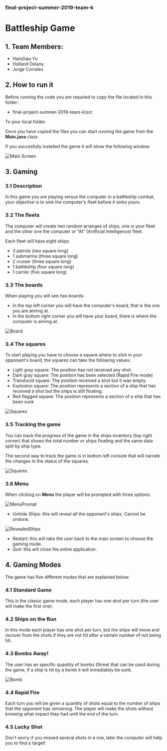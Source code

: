### final-project-summer-2019-team-k

# Battleship Game

## 1. Team Members:
- Hanzhao Yu
- Holland Delany
- Jorge Corrales

## 2. How to run it
Before running the code you are required to copy the file located in this folder:

- final-project-summer-2019-team-k\src

To your local folder.

Once you have copied the files you can start running the game from the **Main.java** class

If you succesfully installed the game it will show the following window:

![Main Screen](ReadMePicture01.JPG)

## 3. Gaming

### 3.1 Description
In this game you are playing versus the computer in a battleship combat, your objective is to sink the computer's fleet before it sinks yours.

### 3.2 The fleets
The computer will create two random arranges of ships, one is your fleet and the other one the computer or "AI" (Artificial Intelligence) fleet.

Each fleet will have eight ships:

- 3 patrols (two square long)
- 1 submarine (three square long)
- 2 cruiser (three square long)
- 1 battleship (four square long)
- 1 carrier (five square long)

### 3.3 The boards
When playing you will see two boards:

- In the top left corner you will have the computer's board, that is the one you are aiming at.
- In the bottom right corner you will have your board, there is where the computer is aiming at.

![Board](ReadMePicture02.JPG)

### 3.4 The squares
To start playing you have to choose a square where to shot in your opponent's board, the squares can take the following values:

- Light gray square: The position has not received any shot.
- Dark gray square: The position has been selected (Rapid Fire mode)
- Translucid square: The position received a shot but it was empty.
- Explosion square: The position represents a section of a ship that has received a shot but the ships is still floating.
- Red flagged square: The position represents a section of a ship that has been sunk

![Squares](ReadMePicture03.JPG)

### 3.5 Tracking the game

You can track the progress of the game in the ships inventory (top right corner) that shows the total number or ships floating and the same data split by ship type.

The second way to track the game is in bottom left console that will narrate the changes in the status of the squares.

![Squares](ReadMePicture04.JPG)

### 3.6 Menu

When clicking on **Menu** the player will be prompted with three options:


![MenuPrompt](ReadMePicture06.jpg)

- Unhide Ships: this will reveal all the opponent's ships. Cannot be undone.

![RevealedShips](ReadMePicture07.JPG)

- Restart: this will take the user back to the main screen to choose the gaming mode.
- Quit: this will close the entire application.

## 4. Gaming Modes

The game has five different modes that are explained below.

### 4.1 Standard Game

This is the classic game mode, each player has one shot per turn (the user will make the first one).

### 4.2 Ships on the Run

In this mode each player has one shot per turn, but the ships will move and recover from the shots if they are not hit after a certain number of not being hit.

### 4.3 Bombs Away!

The user has an specific quantity of bombs (three) that can be used during the game, if a ship is hit by a bomb it will inmediately be sunk.

![Bomb](ReadMePicture05.JPG)

### 4.4 Rapid Fire

Each turn you will be given a quantity of shots equal to the number of ships that the opponent has remaining. The player will make the shots without knowing what impact they had until the end of the turn.

### 4.5 Lucky Shot

Don't worry if you missed several shots in a row, later the computer will help you to find a target!
